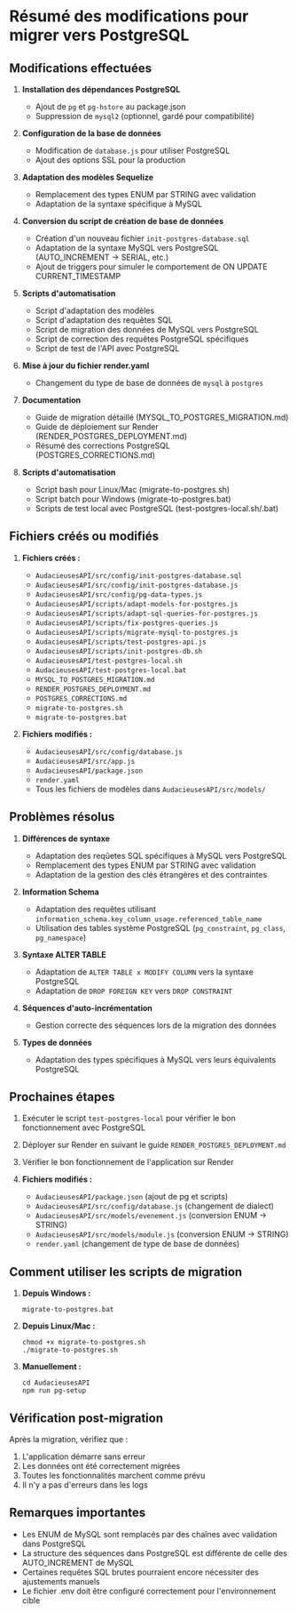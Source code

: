 # Résumé des modifications pour migrer vers PostgreSQL

## Modifications effectuées

1. **Installation des dépendances PostgreSQL**
   - Ajout de `pg` et `pg-hstore` au package.json
   - Suppression de `mysql2` (optionnel, gardé pour compatibilité)

2. **Configuration de la base de données**
   - Modification de `database.js` pour utiliser PostgreSQL
   - Ajout des options SSL pour la production

3. **Adaptation des modèles Sequelize**
   - Remplacement des types ENUM par STRING avec validation
   - Adaptation de la syntaxe spécifique à MySQL

4. **Conversion du script de création de base de données**
   - Création d'un nouveau fichier `init-postgres-database.sql`
   - Adaptation de la syntaxe MySQL vers PostgreSQL (AUTO_INCREMENT → SERIAL, etc.)
   - Ajout de triggers pour simuler le comportement de ON UPDATE CURRENT_TIMESTAMP

5. **Scripts d'automatisation**
   - Script d'adaptation des modèles
   - Script d'adaptation des requêtes SQL
   - Script de migration des données de MySQL vers PostgreSQL
   - Script de correction des requêtes PostgreSQL spécifiques
   - Script de test de l'API avec PostgreSQL

6. **Mise à jour du fichier render.yaml**
   - Changement du type de base de données de `mysql` à `postgres`

7. **Documentation**
   - Guide de migration détaillé (MYSQL_TO_POSTGRES_MIGRATION.md)
   - Guide de déploiement sur Render (RENDER_POSTGRES_DEPLOYMENT.md)
   - Résumé des corrections PostgreSQL (POSTGRES_CORRECTIONS.md)

8. **Scripts d'automatisation**
   - Script bash pour Linux/Mac (migrate-to-postgres.sh)
   - Script batch pour Windows (migrate-to-postgres.bat)
   - Scripts de test local avec PostgreSQL (test-postgres-local.sh/.bat)

## Fichiers créés ou modifiés

1. **Fichiers créés :**
   - `AudacieusesAPI/src/config/init-postgres-database.sql`
   - `AudacieusesAPI/src/config/init-postgres-database.js`
   - `AudacieusesAPI/src/config/pg-data-types.js`
   - `AudacieusesAPI/scripts/adapt-models-for-postgres.js`
   - `AudacieusesAPI/scripts/adapt-sql-queries-for-postgres.js`
   - `AudacieusesAPI/scripts/fix-postgres-queries.js`
   - `AudacieusesAPI/scripts/migrate-mysql-to-postgres.js`
   - `AudacieusesAPI/scripts/test-postgres-api.js`
   - `AudacieusesAPI/scripts/init-postgres-db.sh`
   - `AudacieusesAPI/test-postgres-local.sh`
   - `AudacieusesAPI/test-postgres-local.bat`
   - `MYSQL_TO_POSTGRES_MIGRATION.md`
   - `RENDER_POSTGRES_DEPLOYMENT.md`
   - `POSTGRES_CORRECTIONS.md` 
   - `migrate-to-postgres.sh`
   - `migrate-to-postgres.bat`

2. **Fichiers modifiés :**
   - `AudacieusesAPI/src/config/database.js`
   - `AudacieusesAPI/src/app.js`
   - `AudacieusesAPI/package.json`
   - `render.yaml`
   - Tous les fichiers de modèles dans `AudacieusesAPI/src/models/`

## Problèmes résolus

1. **Différences de syntaxe**
   - Adaptation des reqûetes SQL spécifiques à MySQL vers PostgreSQL
   - Remplacement des types ENUM par STRING avec validation
   - Adaptation de la gestion des clés étrangères et des contraintes

2. **Information Schema**
   - Adaptation des requêtes utilisant `information_schema.key_column_usage.referenced_table_name`
   - Utilisation des tables système PostgreSQL (`pg_constraint`, `pg_class`, `pg_namespace`)

3. **Syntaxe ALTER TABLE**
   - Adaptation de `ALTER TABLE x MODIFY COLUMN` vers la syntaxe PostgreSQL
   - Adaptation de `DROP FOREIGN KEY` vers `DROP CONSTRAINT`

4. **Séquences d'auto-incrémentation**
   - Gestion correcte des séquences lors de la migration des données

5. **Types de données**
   - Adaptation des types spécifiques à MySQL vers leurs équivalents PostgreSQL

## Prochaines étapes

1. Exécuter le script `test-postgres-local` pour vérifier le bon fonctionnement avec PostgreSQL
2. Déployer sur Render en suivant le guide `RENDER_POSTGRES_DEPLOYMENT.md`
3. Vérifier le bon fonctionnement de l'application sur Render

2. **Fichiers modifiés :**
   - `AudacieusesAPI/package.json` (ajout de pg et scripts)
   - `AudacieusesAPI/src/config/database.js` (changement de dialect)
   - `AudacieusesAPI/src/models/evenement.js` (conversion ENUM → STRING)
   - `AudacieusesAPI/src/models/module.js` (conversion ENUM → STRING)
   - `render.yaml` (changement de type de base de données)

## Comment utiliser les scripts de migration

1. **Depuis Windows :**
   ```
   migrate-to-postgres.bat
   ```

2. **Depuis Linux/Mac :**
   ```
   chmod +x migrate-to-postgres.sh
   ./migrate-to-postgres.sh
   ```

3. **Manuellement :**
   ```
   cd AudacieusesAPI
   npm run pg-setup
   ```

## Vérification post-migration

Après la migration, vérifiez que :
1. L'application démarre sans erreur
2. Les données ont été correctement migrées
3. Toutes les fonctionnalités marchent comme prévu
4. Il n'y a pas d'erreurs dans les logs

## Remarques importantes

- Les ENUM de MySQL sont remplacés par des chaînes avec validation dans PostgreSQL
- La structure des séquences dans PostgreSQL est différente de celle des AUTO_INCREMENT de MySQL
- Certaines requêtes SQL brutes pourraient encore nécessiter des ajustements manuels
- Le fichier .env doit être configuré correctement pour l'environnement cible
